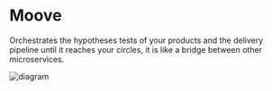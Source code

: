 # Moove

Orchestrates the hypotheses tests of your products and the delivery pipeline until it reaches your circles, it is like a bridge between other microservices.

![diagram](c3.svg)